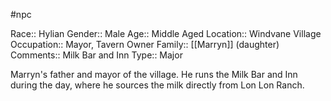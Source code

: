 #npc 

Race:: Hylian
Gender:: Male
Age:: Middle Aged
Location:: Windvane Village
Occupation:: Mayor, Tavern Owner
Family:: [[Marryn]] (daughter)
Comments:: Milk Bar and Inn
Type:: Major

Marryn's father and mayor of the village. He runs the Milk Bar and Inn during the day, where he sources the milk directly from Lon Lon Ranch.

